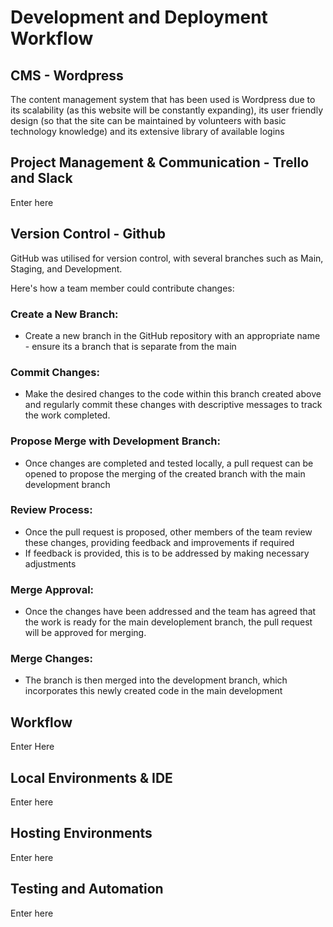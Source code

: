 # Development and Deployment Workflow

## CMS - Wordpress
The content management system that has been used is Wordpress due to its scalability (as this website will be constantly expanding), its user friendly design (so that the site can be maintained by volunteers with basic technology knowledge) and its extensive library of available logins 

## Project Management & Communication - Trello and Slack
 Enter here

 ## Version Control - Github
 GitHub was utilised for version control, with several branches such as Main, Staging, and Development.

Here's how a team member could contribute changes:

### Create a New Branch:

* Create a new branch in the GitHub repository with an appropriate name - ensure its a branch that is separate from the main

### Commit Changes:

* Make the desired changes to the code within this branch created above and regularly commit these changes with descriptive messages to track the work completed. 

### Propose Merge with Development Branch:

* Once changes are completed and tested locally, a pull request can be opened to propose the merging of the created branch with the main development branch

### Review Process:

* Once the pull request is proposed, other members of the team review these changes, providing feedback and improvements if required
* If feedback is provided, this is to be addressed by making necessary adjustments 

### Merge Approval:

* Once the changes have been addressed and the team has agreed that the work is ready for the main developlement branch, the pull request will be approved for merging. 

### Merge Changes:

* The branch is then merged into the development branch, which incorporates this newly created code in the main development


 ## Workflow
 Enter Here

 ## Local Environments & IDE
 Enter here

 ## Hosting Environments 
 Enter here 

## Testing and Automation
Enter here
